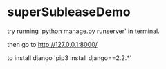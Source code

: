 # superSubleaseDemo

try running 'python manage.py runserver' in terminal.

then go to http://127.0.0.1:8000/

to install django 'pip3 install django==2.2.*'
